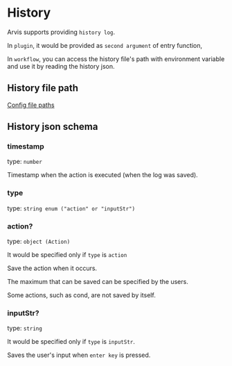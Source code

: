 # History

Arvis supports providing `history log`.

In `plugin`, it would be provided as `second argument` of entry function,

In `workflow`, you can access the history file's path with environment variable and use it by reading the history json.

## History file path

[Config file paths](./config-file-paths.md)

## History json schema

### timestamp

type: `number`

Timestamp when the action is executed (when the log was saved).

### type

type: `string enum ("action" or "inputStr")`

### action?

type: `object (Action)`

It would be specified only if `type` is `action`

Save the action when it occurs.

The maximum that can be saved can be specified by the users.

Some actions, such as cond, are not saved by itself.

### inputStr?

type: `string`

It would be specified only if `type` is `inputStr`.

Saves the user's input when `enter key` is pressed.